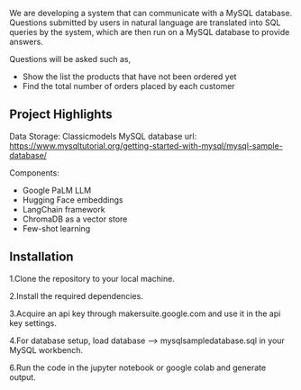 We are developing a system that can communicate with a MySQL database. Questions submitted by users in natural language are translated into SQL queries by the system, which are then run on a MySQL database to provide answers.


Questions will be asked such as,
- Show the list the products that have not been ordered yet
- Find the total number of orders placed by each customer



## Project Highlights
Data Storage: Classicmodels MySQL database
url: https://www.mysqltutorial.org/getting-started-with-mysql/mysql-sample-database/

Components:
- Google PaLM LLM
- Hugging Face embeddings
- LangChain framework
- ChromaDB as a vector store
- Few-shot learning


## Installation

1.Clone the repository to your local machine.

2.Install the required dependencies.

3.Acquire an api key through makersuite.google.com and use it in the api key settings.

4.For database setup, load database --> mysqlsampledatabase.sql in your MySQL workbench.

6.Run the code in the jupyter notebook or google colab and generate output.

